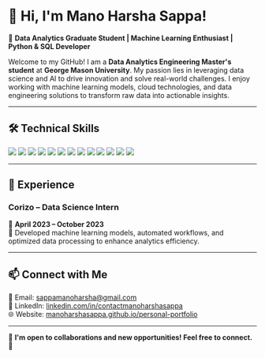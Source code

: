 # 👋 Hi, I'm Mano Harsha Sappa!

🚀 **Data Analytics Graduate Student | Machine Learning Enthusiast | Python & SQL Developer**

Welcome to my GitHub! I am a **Data Analytics Engineering Master's student** at **George Mason University**. My passion lies in leveraging data science and AI to drive innovation and solve real-world challenges. I enjoy working with machine learning models, cloud technologies, and data engineering solutions to transform raw data into actionable insights.

---

## 🛠 **Technical Skills**
<p align="left">
  <img src="https://img.shields.io/badge/Data%20Analysis-00A98F?style=for-the-badge&logo=databricks&logoColor=white" />
  <img src="https://img.shields.io/badge/Python-3776AB?style=for-the-badge&logo=python&logoColor=white" />
  <img src="https://img.shields.io/badge/Microsoft%20SQL%20Server-CC2927?style=for-the-badge&logo=microsoftsqlserver&logoColor=white" />
  <img src="https://img.shields.io/badge/Machine%20Learning-0078D4?style=for-the-badge&logo=scikitlearn&logoColor=white" />
  <img src="https://img.shields.io/badge/Data%20Visualization-FF5733?style=for-the-badge&logo=tableau&logoColor=white" />
  <img src="https://img.shields.io/badge/Business%20Intelligence%20Tools-FFD700?style=for-the-badge&logo=powerbi&logoColor=black" />
  <img src="https://img.shields.io/badge/Data%20Modeling-4B8BBE?style=for-the-badge&logo=neo4j&logoColor=white" />
  <img src="https://img.shields.io/badge/Tableau-E97627?style=for-the-badge&logo=tableau&logoColor=white" />
  <img src="https://img.shields.io/badge/Microsoft%20Power%20BI-F2C811?style=for-the-badge&logo=powerbi&logoColor=black" />
  <img src="https://img.shields.io/badge/Data%20Warehousing-00BFFF?style=for-the-badge&logo=snowflake&logoColor=white" />
  <img src="https://img.shields.io/badge/Data%20Engineering-008080?style=for-the-badge&logo=apachehadoop&logoColor=white" />
  <img src="https://img.shields.io/badge/Cloud%20Computing%20(AWS,%20Azure)-FF9900?style=for-the-badge&logo=amazonaws&logoColor=white" />
  <img src="https://img.shields.io/badge/Microsoft%20Excel-217346?style=for-the-badge&logo=microsoftexcel&logoColor=white" />
</p>

---

## 💼 **Experience**
### **Corizo – Data Science Intern**
📅 **April 2023 – October 2023**  
🔹 Developed machine learning models, automated workflows, and optimized data processing to enhance analytics efficiency.

---

## 📫 **Connect with Me**
📩 Email: [sappamanoharsha@gmail.com](mailto:sappamanoharsha@gmail.com)  
💼 LinkedIn: [linkedin.com/in/contactmanoharshasappa](https://www.linkedin.com/in/contactmanoharshasappa)  
🌐 Website: [manoharshasappa.github.io/personal-portfolio](https://manoharshasappa.github.io/personal-portfolio/)  

---

🎯 **I'm open to collaborations and new opportunities! Feel free to connect. 🚀**
